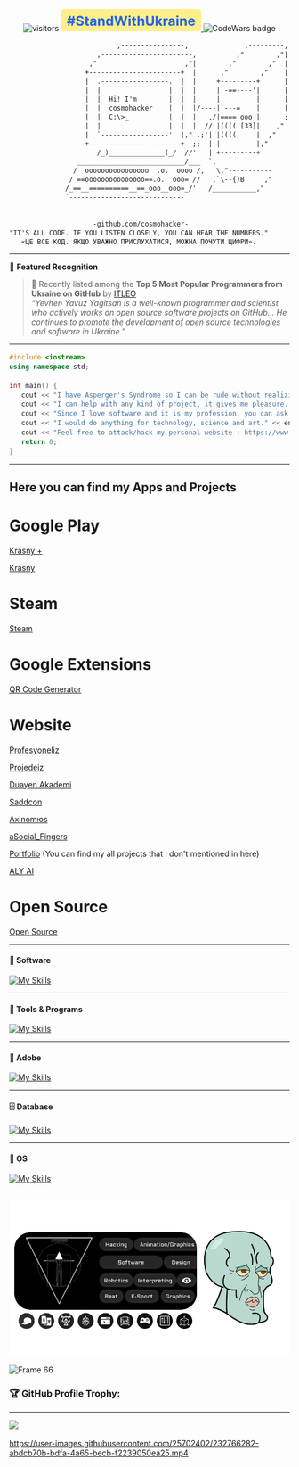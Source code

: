 <p align='center'>
  <img src="https://visitor-badge.laobi.icu/badge?page_id=cosmohacker.cosmohacker" alt="visitors">
  <a href="https://github.com/vshymanskyy/StandWithUkraine/blob/main/docs/README.md">
    <img src="https://raw.githubusercontent.com/vshymanskyy/StandWithUkraine/main/badges/StandWithUkraine.svg" alt="StandWithUkraine">
  </a>
  <img src="https://www.codewars.com/users/cosmohacker/badges/micro" alt="CodeWars badge">
</p>

<p align='center'>

 
                               ,----------------,              ,---------,
                          ,-----------------------,          ,"        ,"|
                        ,"                      ,"|        ,"        ,"  |
                       +-----------------------+  |      ,"        ,"    |
                       |  .-----------------.  |  |     +---------+      |
                       |  |                 |  |  |     | -==----'|      |
                       |  |  Hi! I'm        |  |  |     |         |      |
                       |  |  cosmohacker    |  |  |/----|`---=    |      |
                       |  |  C:\>_          |  |  |   ,/|==== ooo |      ;
                       |  |                 |  |  |  // |(((( [33]|    ,"
                       |  `-----------------'  |," .;'| |((((     |  ,"
                       +-----------------------+  ;;  | |         |,"
                          /_)______________(_/  //'   | +---------+
                     ___________________________/___  `,
                    /  oooooooooooooooo  .o.  oooo /,   \,"-----------
                   / ==ooooooooooooooo==.o.  ooo= //   ,`\--{)B     ,"
                  /_==__==========__==_ooo__ooo=_/'   /___________,"
                  `-----------------------------
                  
                  
                         -github.com/cosmohacker-
    "IT'S ALL CODE. IF YOU LISTEN CLOSELY, YOU CAN HEAR THE NUMBERS."
       «ЦЕ ВСЕ КОД. ЯКЩО УВАЖНО ПРИСЛУХАТИСЯ, МОЖНА ПОЧУТИ ЦИФРИ».  

---

📣 **Featured Recognition**

> 🏅 Recently listed among the **Top 5 Most Popular Programmers from Ukraine on GitHub** by [ITLEO](https://itleo.com.ua/2025/04/08/5-most-popular-programmers-from-ukraine-on-github/)  
> _“Yevhen Yavuz Yagitsan is a well-known programmer and scientist who actively works on open source software projects on GitHub... He continues to promote the development of open source technologies and software in Ukraine.”_

---

```cpp
#include <iostream>
using namespace std;

int main() {
   cout << "I have Asperger's Syndrome so I can be rude without realizing it, sorry in advance." << endl;
   cout << "I can help with any kind of project, it gives me pleasure... You can invite me to your projects." << endl;
   cout << "Since I love software and it is my profession, you can ask anything without hesitation. I respect my profession and therefore I will do my best for you and the software community." << endl;
   cout << "I would do anything for technology, science and art." << endl;
   cout << "Feel free to attack/hack my personal website : https://www.yagizcanyevgenyavuz.space and please let me know about vulnerabilities." << endl;
   return 0;
}

```

---

## Here you can find my Apps and Projects

# Google Play

[Krasny +](https://play.google.com/store/apps/details?id=com.asocialfingers.krasny_plus "Krasny +")

[Krasny](https://play.google.com/store/apps/details?id=com.asocialfingers.krasny "Krasny")

# Steam

[Steam](https://steamcommunity.com/id/aSocial_Fingers/ "Steam")

# Google Extensions

[QR Code Generator](https://chrome.google.com/webstore/detail/qr-code-generator/idmopdehblodmajcpfopappenmddidoa?hl=en-US "QR Code Generator")

# Website

[Profesyoneliz](https://www.profesyoneliz.net/ "Profesyoneliz")

[Projedeiz](https://projedeiz.com/ "Projedeyiz")

[Duayen Akademi](https://duayenakademi.com/ "Duayen Akademi")

[Saddcon](https://www.saddcon.com/ "Saddcon")

[Axinomюs](https://axinomyus.com/ "Axinomюs")

[aSocial_Fingers](https://www.asocialfingers.com/ "aSocial_Fingers")

[Portfolio](https://yagizcanyevgenyavuz.space "Portfolio") (You can find my all projects that i don't mentioned in here)

[ALY AI](https://www.axinomyus.com/projects/ALY "ALY AI")

# Open Source

[Open Source](https://github.com/cosmohacker?tab=repositories "Open Source")

---
#### 🦾 Software
[![My Skills](https://skillicons.dev/icons?i=java,python,cpp,js,html,css,kotlin,nodejs,flutter,angular,arduino,bootstrap,cs,dotnet,fortran,idea,jquery,powershell,react,raspberrypi,php)](https://skillicons.dev)

---
#### 🧬 Tools & Programs
[![My Skills](https://skillicons.dev/icons?i=laravel,matlab,postman,androidstudio,docker,kubernetes,figma,vim,git,eclipse,vscode,codepen,electron,firebase,flask,blender,vscode,visualstudio,unreal,unity,atom,regex,md)](https://skillicons.dev)

---
#### 💽 Adobe
[![My Skills](https://skillicons.dev/icons?i=ai,au,pr,xd,ae,ps)](https://skillicons.dev)

---
#### 🗄 Database
[![My Skills](https://skillicons.dev/icons?i=mysql,mongodb,postgres,sqlite)](https://skillicons.dev)

---
#### 🔮 OS
[![My Skills](https://skillicons.dev/icons?i=linux)](https://skillicons.dev)


  <br/>
  <img src="https://github.com/cosmohacker/github-components/blob/main/git3.png">
  <br/>
  
  ![Frame 66](https://user-images.githubusercontent.com/25702402/228217616-1c47d6be-f13a-4d76-9b27-fcc17051b2bc.gif)


  
  ### 🏆 GitHub Profile Trophy:
---
 <div>
  <img width=810 src="https://github-profile-trophy.vercel.app/?username=cosmohacker&theme=matrix&no-frame=true&no-bg=true&column=-1"/>
</div>

https://user-images.githubusercontent.com/25702402/232766282-abdcb70b-bdfa-4a65-becb-f2239050ea25.mp4
